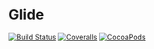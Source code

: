 Glide
=====

[![Build Status](https://img.shields.io/travis/euskadi31/glide-ojbc/master.svg)](https://travis-ci.org/euskadi31/glide-ojbc)
[![Coveralls](https://img.shields.io/coveralls/euskadi31/glide-ojbc.svg)](https://coveralls.io/github/euskadi31/glide-ojbc)
[![CocoaPods](https://img.shields.io/cocoapods/v/Glide.svg)]()